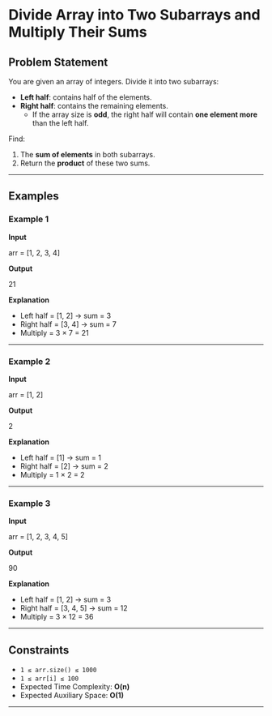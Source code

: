 # Divide Array into Two Subarrays and Multiply Their Sums

## Problem Statement
You are given an array of integers. Divide it into two subarrays:
- **Left half**: contains half of the elements.
- **Right half**: contains the remaining elements.  
  - If the array size is **odd**, the right half will contain **one element more** than the left half.

Find:
1. The **sum of elements** in both subarrays.
2. Return the **product** of these two sums.

---

## Examples

### Example 1
**Input**

arr = [1, 2, 3, 4]

**Output**

21

**Explanation**  
- Left half = [1, 2] → sum = 3  
- Right half = [3, 4] → sum = 7  
- Multiply = 3 × 7 = 21  

---

### Example 2
**Input**

arr = [1, 2]

**Output**

2

**Explanation**  
- Left half = [1] → sum = 1  
- Right half = [2] → sum = 2  
- Multiply = 1 × 2 = 2  

---

### Example 3
**Input**

arr = [1, 2, 3, 4, 5]

**Output**

90

**Explanation**  
- Left half = [1, 2] → sum = 3  
- Right half = [3, 4, 5] → sum = 12  
- Multiply = 3 × 12 = 36  

---

## Constraints
- `1 ≤ arr.size() ≤ 1000`
- `1 ≤ arr[i] ≤ 100`
- Expected Time Complexity: **O(n)**
- Expected Auxiliary Space: **O(1)**

---
